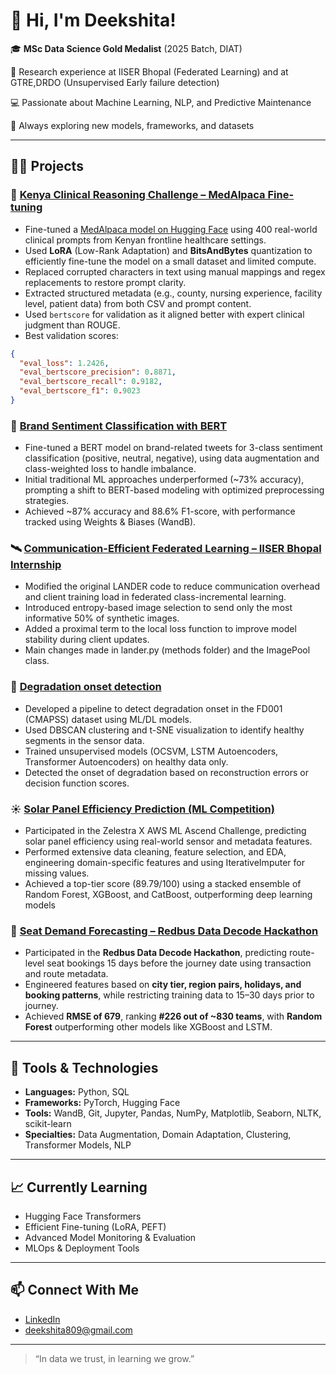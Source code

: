 # 👋 Hi, I'm Deekshita!

🎓 **MSc Data Science Gold Medalist** (2025 Batch, DIAT)  

🔬 Research experience at IISER Bhopal (Federated Learning) and at GTRE,DRDO (Unsupervised Early failure detection)

💻 Passionate about Machine Learning, NLP, and Predictive Maintenance  

🧠 Always exploring new models, frameworks, and datasets

---

## 🧑‍💻 Projects

### 🏥 [Kenya Clinical Reasoning Challenge – MedAlpaca Fine-tuning](https://github.com/Deekshita-S/Clinical-reasoning---Kenya-Challenge)

- Fine-tuned a [MedAlpaca model on Hugging Face](https://huggingface.co/ink/kenya-clinical-medalpaca) using 400 real-world clinical prompts from Kenyan frontline healthcare settings.  
- Used **LoRA** (Low-Rank Adaptation) and **BitsAndBytes** quantization to efficiently fine-tune the model on a small dataset and limited compute.  
- Replaced corrupted characters in text using manual mappings and regex replacements to restore prompt clarity.  
- Extracted structured metadata (e.g., county, nursing experience, facility level, patient data) from both CSV and prompt content.  
- Used `bertscore` for validation as it aligned better with expert clinical judgment than ROUGE.  
- Best validation scores:

```json
{
  "eval_loss": 1.2426,
  "eval_bertscore_precision": 0.8871,
  "eval_bertscore_recall": 0.9182,
  "eval_bertscore_f1": 0.9023
}
```
### 💬 [Brand Sentiment Classification with BERT](https://github.com/Deekshita-S/Twitter-Brand-Sentiment-Analysis)
- Fine-tuned a BERT model on brand-related tweets for 3-class sentiment classification (positive, neutral, negative), using data augmentation and class-weighted loss to handle imbalance.
- Initial traditional ML approaches underperformed (~73% accuracy), prompting a shift to BERT-based modeling with optimized preprocessing strategies.
- Achieved ~87% accuracy and 88.6% F1-score, with performance tracked using Weights & Biases (WandB).
  

### 🛰️ [Communication-Efficient Federated Learning – IISER Bhopal Internship](https://github.com/Deekshita-S/LANDER)
- Modified the original LANDER code to reduce communication overhead and client training load in federated class-incremental learning.
- Introduced entropy-based image selection to send only the most informative 50% of synthetic images.
- Added a proximal term to the local loss function to improve model stability during client updates.
- Main changes made in lander.py (methods folder) and the ImagePool class.


### 🔧 [Degradation onset detection](https://github.com/Deekshita-S/Degradation-detection-in-CMAPSS-dataset)
- Developed a pipeline to detect degradation onset in the FD001 (CMAPSS) dataset using ML/DL models.
- Used DBSCAN clustering and t-SNE visualization to identify healthy segments in the sensor data.
- Trained unsupervised models (OCSVM, LSTM Autoencoders, Transformer Autoencoders) on healthy data only.
- Detected the onset of degradation based on reconstruction errors or decision function scores.



### ☀️ [Solar Panel Efficiency Prediction (ML Competition)](https://github.com/Deekshita-S/Solar-panel-efficiency-prediction---Zelestra-Challenge)
- Participated in the Zelestra X AWS ML Ascend Challenge, predicting solar panel efficiency using real-world sensor and metadata features.
- Performed extensive data cleaning, feature selection, and EDA, engineering domain-specific features and using IterativeImputer for missing values.
- Achieved a top-tier score (89.79/100)  using a stacked ensemble of Random Forest, XGBoost, and CatBoost, outperforming deep learning models


### 🚌 [Seat Demand Forecasting – Redbus Data Decode Hackathon](https://github.com/Deekshita-S/Redbus-challenge)

- Participated in the **Redbus Data Decode Hackathon**, predicting route-level seat bookings 15 days before the journey date using transaction and route metadata.  
- Engineered features based on **city tier, region pairs, holidays, and booking patterns**, while restricting training data to 15–30 days prior to journey.  
- Achieved **RMSE of 679**, ranking **#226 out of ~830 teams**, with **Random Forest** outperforming other models like XGBoost and LSTM.


---

## 🔧 Tools & Technologies

- **Languages:** Python, SQL  
- **Frameworks:** PyTorch, Hugging Face
- **Tools:** WandB, Git, Jupyter, Pandas, NumPy, Matplotlib, Seaborn, NLTK, scikit-learn
- **Specialties:** Data Augmentation, Domain Adaptation, Clustering, Transformer Models, NLP

---

## 📈 Currently Learning

- Hugging Face Transformers  
- Efficient Fine-tuning (LoRA, PEFT)  
- Advanced Model Monitoring & Evaluation  
- MLOps & Deployment Tools

---

## 📫 Connect With Me

- [LinkedIn](https://www.linkedin.com/in/deekshita-iyer-7554bb268/)  
- [deekshita809@gmail.com](mailto:deekshita809@gmail.com)

---

> “In data we trust, in learning we grow.”
